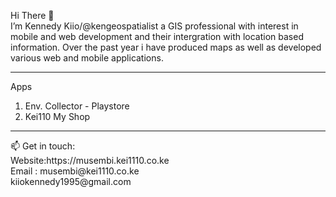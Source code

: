 Hi There 👋<br>
I’m Kennedy Kiio/@kengeospatialist a GIS professional with interest in mobile and web development and their intergration with location based information.
Over the past year i have produced maps as well as developed various web and mobile applications. 
<hr>
Apps
<ol>
<li>Env. Collector - Playstore</li>
<li>Kei110 My Shop</li>
</ol>
<hr>
📫 Get in touch:<br/>
    Website:<a>https://musembi.kei1110.co.ke</a><br/>
    Email : musembi@kei1110.co.ke <br/>
            kiiokennedy1995@gmail.com <br/>

<!---
kengeospatialist/kengeospatialist is a ✨ special ✨ repository because its `README.md` (this file) appears on your GitHub profile.
You can click the Preview link to take a look at your changes.
--->
